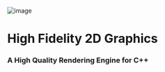 ![image](https://user-images.githubusercontent.com/26579016/228533822-86a8b693-0566-4dbb-aebc-6d6e90a4898e.png)


# High Fidelity 2D Graphics
### A High Quality Rendering Engine for C++
